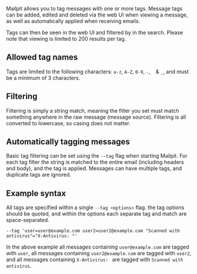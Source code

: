 Mailpit allows you to tag messages with one or more tags. Message tags can be added, edited and deleted via the web UI when viewing a message, as well as automatically applied when receiving emails.

Tags can then be seen in the web UI and filtered by in the search. Please note that viewing is limited to 200 results per tag.


## Allowed tag names

Tags are limited to the following characters: `a-z`, `A-Z`, `0-9`, `-`, ` ` & `_`, and must be a minimum of 3 characters.


## Filtering

Filtering is simply a string match, meaning the filter you set must match something anywhere in the raw message (message source). Filtering is all converted to lowercase, so casing does not matter.


## Automatically tagging messages

Basic tag filtering can be set using the `--tag` flag when starting Mailpit. For each tag filter the string is matched to the entire email (including headers and body), and the tag is applied. Messages can have multiple tags, and duplicate tags are ignored.


## Example syntax

All tags are specified within a single `--tag <options>` flag. the tag options should be quoted, and within the options each separate tag and match are space-separated.

```
--tag 'user=user@example.com user2=user2@example.com "Scanned with antivirus"="X-Antivirus: "'
```
In the above example all messages containing `user@example.com` are tagged with `user`, all messages containing `user2@example.com` are tagged with `user2`, and all messages containing `X-Antivirus: ` are tagged with `Scanned with antivirus`.
